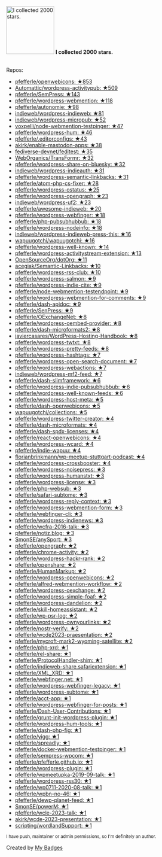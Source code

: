 <img src="https://my-badges.github.io/my-badges/stars-2000.png" alt="I collected 2000 stars." title="I collected 2000 stars." width="128">
<strong>I collected 2000 stars.</strong>
<br><br>

Repos:

* <a href="https://github.com/pfefferle/openwebicons">pfefferle/openwebicons: ★853</a>
* <a href="https://github.com/Automattic/wordpress-activitypub">Automattic/wordpress-activitypub: ★509</a>
* <a href="https://github.com/pfefferle/SemPress">pfefferle/SemPress: ★143</a>
* <a href="https://github.com/pfefferle/wordpress-webmention">pfefferle/wordpress-webmention: ★118</a>
* <a href="https://github.com/pfefferle/autonomie">pfefferle/autonomie: ★98</a>
* <a href="https://github.com/indieweb/wordpress-indieweb">indieweb/wordpress-indieweb: ★81</a>
* <a href="https://github.com/indieweb/wordpress-micropub">indieweb/wordpress-micropub: ★52</a>
* <a href="https://github.com/voxpelli/node-webmention-testpinger">voxpelli/node-webmention-testpinger: ★47</a>
* <a href="https://github.com/pfefferle/wordpress-hum">pfefferle/wordpress-hum: ★46</a>
* <a href="https://github.com/pfefferle/.editorconfigs">pfefferle/.editorconfigs: ★43</a>
* <a href="https://github.com/akirk/enable-mastodon-apps">akirk/enable-mastodon-apps: ★38</a>
* <a href="https://github.com/fediverse-devnet/feditest">fediverse-devnet/feditest: ★35</a>
* <a href="https://github.com/WebOrganics/TransFormr">WebOrganics/TransFormr: ★32</a>
* <a href="https://github.com/pfefferle/wordpress-share-on-bluesky">pfefferle/wordpress-share-on-bluesky: ★32</a>
* <a href="https://github.com/indieweb/wordpress-indieauth">indieweb/wordpress-indieauth: ★31</a>
* <a href="https://github.com/pfefferle/wordpress-semantic-linkbacks">pfefferle/wordpress-semantic-linkbacks: ★31</a>
* <a href="https://github.com/pfefferle/atom-php-cs-fixer">pfefferle/atom-php-cs-fixer: ★28</a>
* <a href="https://github.com/pfefferle/wordpress-ostatus">pfefferle/wordpress-ostatus: ★25</a>
* <a href="https://github.com/pfefferle/wordpress-opengraph">pfefferle/wordpress-opengraph: ★23</a>
* <a href="https://github.com/indieweb/wordpress-uf2">indieweb/wordpress-uf2: ★23</a>
* <a href="https://github.com/pfefferle/awesome-indieweb">pfefferle/awesome-indieweb: ★20</a>
* <a href="https://github.com/pfefferle/wordpress-webfinger">pfefferle/wordpress-webfinger: ★18</a>
* <a href="https://github.com/pfefferle/php-pubsubhubbub">pfefferle/php-pubsubhubbub: ★18</a>
* <a href="https://github.com/pfefferle/wordpress-nodeinfo">pfefferle/wordpress-nodeinfo: ★18</a>
* <a href="https://github.com/indieweb/wordpress-indieweb-press-this">indieweb/wordpress-indieweb-press-this: ★16</a>
* <a href="https://github.com/wapuugotchi/wapuugotchi">wapuugotchi/wapuugotchi: ★16</a>
* <a href="https://github.com/pfefferle/wordpress-well-known">pfefferle/wordpress-well-known: ★14</a>
* <a href="https://github.com/pfefferle/wordpress-activitystream-extension">pfefferle/wordpress-activitystream-extension: ★13</a>
* <a href="https://github.com/OpenSourceOrg/dotOrg">OpenSourceOrg/dotOrg: ★11</a>
* <a href="https://github.com/acegiak/Semantic-Linkbacks">acegiak/Semantic-Linkbacks: ★10</a>
* <a href="https://github.com/pfefferle/wordpress-rss-club">pfefferle/wordpress-rss-club: ★10</a>
* <a href="https://github.com/pfefferle/wordpress-salmon">pfefferle/wordpress-salmon: ★9</a>
* <a href="https://github.com/pfefferle/wordpress-indie-cite">pfefferle/wordpress-indie-cite: ★9</a>
* <a href="https://github.com/pfefferle/node-webmention-testendpoint">pfefferle/node-webmention-testendpoint: ★9</a>
* <a href="https://github.com/pfefferle/wordpress-webmention-for-comments">pfefferle/wordpress-webmention-for-comments: ★9</a>
* <a href="https://github.com/pfefferle/dash-apidoc">pfefferle/dash-apidoc: ★9</a>
* <a href="https://github.com/pfefferle/SenPress">pfefferle/SenPress: ★9</a>
* <a href="https://github.com/pfefferle/OExchangeNet">pfefferle/OExchangeNet: ★8</a>
* <a href="https://github.com/pfefferle/wordpress-oembed-provider">pfefferle/wordpress-oembed-provider: ★8</a>
* <a href="https://github.com/pfefferle/dash-microformats2">pfefferle/dash-microformats2: ★8</a>
* <a href="https://github.com/javiercasares/WordPress-Hosting-Handbook">javiercasares/WordPress-Hosting-Handbook: ★8</a>
* <a href="https://github.com/pfefferle/wordpress-twtxt">pfefferle/wordpress-twtxt: ★8</a>
* <a href="https://github.com/pfefferle/wordpress-pretty-feeds">pfefferle/wordpress-pretty-feeds: ★8</a>
* <a href="https://github.com/pfefferle/wordpress-hashtags">pfefferle/wordpress-hashtags: ★7</a>
* <a href="https://github.com/pfefferle/wordpress-open-search-document">pfefferle/wordpress-open-search-document: ★7</a>
* <a href="https://github.com/pfefferle/wordpress-webactions">pfefferle/wordpress-webactions: ★7</a>
* <a href="https://github.com/indieweb/wordpress-mf2-feed">indieweb/wordpress-mf2-feed: ★7</a>
* <a href="https://github.com/pfefferle/dash-slimframework">pfefferle/dash-slimframework: ★6</a>
* <a href="https://github.com/pfefferle/wordpress-indie-pubsubhubbub">pfefferle/wordpress-indie-pubsubhubbub: ★6</a>
* <a href="https://github.com/pfefferle/wordpress-well-known-feeds">pfefferle/wordpress-well-known-feeds: ★6</a>
* <a href="https://github.com/pfefferle/wordpress-host-meta">pfefferle/wordpress-host-meta: ★5</a>
* <a href="https://github.com/pfefferle/dash-openwebicons">pfefferle/dash-openwebicons: ★5</a>
* <a href="https://github.com/wapuugotchi/collections">wapuugotchi/collections: ★5</a>
* <a href="https://github.com/pfefferle/wordpress-twitter-creator">pfefferle/wordpress-twitter-creator: ★4</a>
* <a href="https://github.com/pfefferle/dash-microformats">pfefferle/dash-microformats: ★4</a>
* <a href="https://github.com/pfefferle/dash-spdx-licenses">pfefferle/dash-spdx-licenses: ★4</a>
* <a href="https://github.com/pfefferle/react-openwebicons">pfefferle/react-openwebicons: ★4</a>
* <a href="https://github.com/pfefferle/wordpress-wcard">pfefferle/wordpress-wcard: ★4</a>
* <a href="https://github.com/pfefferle/indie-wapuu">pfefferle/indie-wapuu: ★4</a>
* <a href="https://github.com/florianbrinkmann/wp-meetup-stuttgart-podcast">florianbrinkmann/wp-meetup-stuttgart-podcast: ★4</a>
* <a href="https://github.com/pfefferle/wordpress-crossbooster">pfefferle/wordpress-crossbooster: ★4</a>
* <a href="https://github.com/pfefferle/wordpress-noisepress">pfefferle/wordpress-noisepress: ★3</a>
* <a href="https://github.com/pfefferle/wordpress-humanstxt">pfefferle/wordpress-humanstxt: ★3</a>
* <a href="https://github.com/pfefferle/wordpress-license">pfefferle/wordpress-license: ★3</a>
* <a href="https://github.com/pfefferle/php-websub">pfefferle/php-websub: ★3</a>
* <a href="https://github.com/pfefferle/safari-subtome">pfefferle/safari-subtome: ★3</a>
* <a href="https://github.com/pfefferle/wordpress-reply-context">pfefferle/wordpress-reply-context: ★3</a>
* <a href="https://github.com/pfefferle/wordpress-webmention-form">pfefferle/wordpress-webmention-form: ★3</a>
* <a href="https://github.com/pfefferle/webfinger-cli">pfefferle/webfinger-cli: ★3</a>
* <a href="https://github.com/pfefferle/wordpress-indienews">pfefferle/wordpress-indienews: ★3</a>
* <a href="https://github.com/pfefferle/wcfra-2016-talk">pfefferle/wcfra-2016-talk: ★3</a>
* <a href="https://github.com/pfefferle/notiz.blog">pfefferle/notiz.blog: ★3</a>
* <a href="https://github.com/SmonSE/anySport">SmonSE/anySport: ★3</a>
* <a href="https://github.com/pfefferle/opengraph">pfefferle/opengraph: ★2</a>
* <a href="https://github.com/pfefferle/chrome-activity">pfefferle/chrome-activity: ★2</a>
* <a href="https://github.com/pfefferle/wordpress-hackr-rank">pfefferle/wordpress-hackr-rank: ★2</a>
* <a href="https://github.com/pfefferle/openshare">pfefferle/openshare: ★2</a>
* <a href="https://github.com/pfefferle/HumanMarkup">pfefferle/HumanMarkup: ★2</a>
* <a href="https://github.com/pfefferle/wordpress-openwebicons">pfefferle/wordpress-openwebicons: ★2</a>
* <a href="https://github.com/pfefferle/alfred-webmention-workflow">pfefferle/alfred-webmention-workflow: ★2</a>
* <a href="https://github.com/pfefferle/wordpress-oexchange">pfefferle/wordpress-oexchange: ★2</a>
* <a href="https://github.com/pfefferle/wordpress-simple-foaf">pfefferle/wordpress-simple-foaf: ★2</a>
* <a href="https://github.com/pfefferle/wordpress-dandelion">pfefferle/wordpress-dandelion: ★2</a>
* <a href="https://github.com/pfefferle/skill-homeassistant">pfefferle/skill-homeassistant: ★2</a>
* <a href="https://github.com/pfefferle/wp-psr-log">pfefferle/wp-psr-log: ★2</a>
* <a href="https://github.com/pfefferle/wordpress-ownyourlinks">pfefferle/wordpress-ownyourlinks: ★2</a>
* <a href="https://github.com/pfefferle/nostr-verify">pfefferle/nostr-verify: ★2</a>
* <a href="https://github.com/pfefferle/wcde2023-praesentation">pfefferle/wcde2023-praesentation: ★2</a>
* <a href="https://github.com/pfefferle/mycroft-mark2-wyoming-satellite">pfefferle/mycroft-mark2-wyoming-satellite: ★2</a>
* <a href="https://github.com/pfefferle/php-xrd">pfefferle/php-xrd: ★1</a>
* <a href="https://github.com/pfefferle/rel-share">pfefferle/rel-share: ★1</a>
* <a href="https://github.com/pfefferle/ProtocolHandler-shim">pfefferle/ProtocolHandler-shim: ★1</a>
* <a href="https://github.com/pfefferle/indieweb-share.safariextension">pfefferle/indieweb-share.safariextension: ★1</a>
* <a href="https://github.com/pfefferle/XML_XRD">pfefferle/XML_XRD: ★1</a>
* <a href="https://github.com/pfefferle/webfinger.net">pfefferle/webfinger.net: ★1</a>
* <a href="https://github.com/pfefferle/wordpress-webfinger-legacy">pfefferle/wordpress-webfinger-legacy: ★1</a>
* <a href="https://github.com/pfefferle/wordpress-subtome">pfefferle/wordpress-subtome: ★1</a>
* <a href="https://github.com/pfefferle/acct-app">pfefferle/acct-app: ★1</a>
* <a href="https://github.com/pfefferle/wordpress-webfinger-for-posts">pfefferle/wordpress-webfinger-for-posts: ★1</a>
* <a href="https://github.com/pfefferle/Dash-User-Contributions">pfefferle/Dash-User-Contributions: ★1</a>
* <a href="https://github.com/pfefferle/grunt-init-wordpress-plugin">pfefferle/grunt-init-wordpress-plugin: ★1</a>
* <a href="https://github.com/pfefferle/wordpress-hum-tools">pfefferle/wordpress-hum-tools: ★1</a>
* <a href="https://github.com/pfefferle/dash-php-fig">pfefferle/dash-php-fig: ★1</a>
* <a href="https://github.com/pfefferle/yigg">pfefferle/yigg: ★1</a>
* <a href="https://github.com/pfefferle/spreadly">pfefferle/spreadly: ★1</a>
* <a href="https://github.com/pfefferle/docker-webmention-testpinger">pfefferle/docker-webmention-testpinger: ★1</a>
* <a href="https://github.com/pfefferle/sempress-wpcom">pfefferle/sempress-wpcom: ★1</a>
* <a href="https://github.com/pfefferle/pfefferle.github.io">pfefferle/pfefferle.github.io: ★1</a>
* <a href="https://github.com/pfefferle/wordpress-plugin">pfefferle/wordpress-plugin: ★1</a>
* <a href="https://github.com/pfefferle/wpmeetupka-2019-09-talk">pfefferle/wpmeetupka-2019-09-talk: ★1</a>
* <a href="https://github.com/pfefferle/wordpress-rss30">pfefferle/wordpress-rss30: ★1</a>
* <a href="https://github.com/pfefferle/wp0711-2020-08-talk">pfefferle/wp0711-2020-08-talk: ★1</a>
* <a href="https://github.com/pfefferle/wpbn-no-46">pfefferle/wpbn-no-46: ★1</a>
* <a href="https://github.com/pfefferle/dewp-planet-feed">pfefferle/dewp-planet-feed: ★1</a>
* <a href="https://github.com/SmonSE/powerM">SmonSE/powerM: ★1</a>
* <a href="https://github.com/pfefferle/wcle-2023-talk">pfefferle/wcle-2023-talk: ★1</a>
* <a href="https://github.com/akirk/wcde-2023-presentation">akirk/wcde-2023-presentation: ★1</a>
* <a href="https://github.com/scripting/wordlandSupport">scripting/wordlandSupport: ★1</a>

<sup>I have push, maintainer or admin permissions, so I'm definitely an author.<sup>



Created by <a href="https://github.com/my-badges/my-badges">My Badges</a>